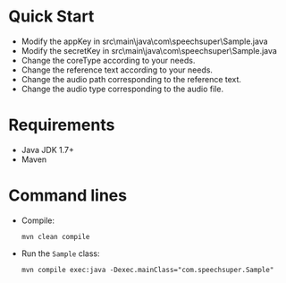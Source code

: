 # Quick Start
- Modify the appKey in src\main\java\com\speechsuper\Sample.java
- Modify the secretKey in src\main\java\com\speechsuper\Sample.java
- Change the coreType according to your needs.
- Change the reference text according to your needs.
- Change the audio path corresponding to the reference text.
- Change the audio type corresponding to the audio file.
 
# Requirements
- Java JDK 1.7+
- Maven 

# Command lines
- Compile:
    ```
    mvn clean compile
    ```
- Run the `Sample` class:
   ```
   mvn compile exec:java -Dexec.mainClass="com.speechsuper.Sample"
   ```